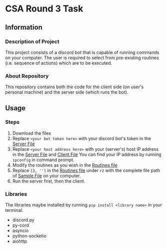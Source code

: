# CSA Round 3 Task
## Information
### Description of Project
This project consists of a discord bot that is capable of running commands on your computer. The user is required to select from pre-existing routines (i.e. sequence of actions) which are to be executed.

### About Repository
This repository contains both the code for the client side (on user's personal machine) and the server side (which runs the bot). 

## Usage
### Steps
1. Download the files
2. Replace `<your bot token here>` with your discord bot's token in the [Server File](https://github.com/SkullCrusher0003/CSA-Induction-R3/blob/main/ServerSide.py)
3. Replace `<your host address here>` with your (server's) host IP address in the [Server File](https://github.com/SkullCrusher0003/CSA-Induction-R3/blob/main/ServerSide.py) and [Client File](https://github.com/SkullCrusher0003/CSA-Induction-R3/blob/main/ClientSide.py)
You can find your IP address by running `ipconfig` in command prompt.
4. Modify the routines as you wish in the [Routines file](https://github.com/SkullCrusher0003/CSA-Induction-R3/blob/main/routines.py)
5. Replace `[3, '']` in the [Routines file](https://github.com/SkullCrusher0003/CSA-Induction-R3/blob/main/routines.py) under `r2` with the complete file path of [Sample File](https://github.com/SkullCrusher0003/CSA-Induction-R3/blob/main/sample.py) on your computer.
6. Run the server first, then the client.

### Libraries 
The libraries maybe installed by running `pip install <library name>` in your terminal.
- discord.py
- py-cord
- asyncio
- python-socketio
- aiohttp

